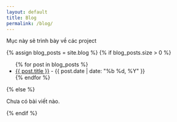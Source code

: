 ```yaml
---
layout: default
title: Blog
permalink: /blog/
---
```


Mục này sẽ trình bày về các project

{% assign blog_posts = site.blog %}
{% if blog_posts.size > 0 %}
   <ul>
      {% for post in blog_posts %}
         <li>
            <a href="{{ post.url }}">{{ post.title }}</a> - {{ post.date | date: "%b %d, %Y" }}
         </li>
      {% endfor %}
   </ul>
{% else %}
   <p>Chưa có bài viết nào.</p>
{% endif %}

